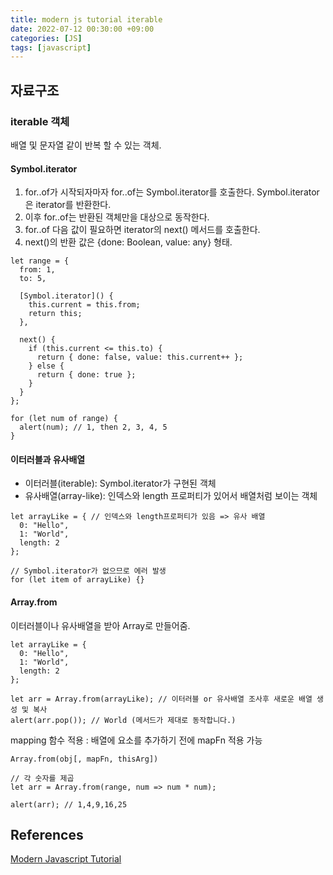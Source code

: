 ```yaml
---
title: modern js tutorial iterable
date: 2022-07-12 00:30:00 +09:00
categories: [JS]
tags: [javascript]
---
```


## 자료구조

### iterable 객체
배열 및 문자열 같이 반복 할 수 있는 객체.   

#### Symbol.iterator
1. for..of가 시작되자마자 for..of는 Symbol.iterator를 호출한다. Symbol.iterator은 iterator를 반환한다.
2. 이후 for..of는 반환된 객체만을 대상으로 동작한다.
3. for..of 다음 값이 필요하면 iterator의 next() 메서드를 호출한다.
4. next()의 반환 값은 {done: Boolean, value: any} 형태.

`````
let range = {
  from: 1,
  to: 5,

  [Symbol.iterator]() {
    this.current = this.from;
    return this;
  },

  next() {
    if (this.current <= this.to) {
      return { done: false, value: this.current++ };
    } else {
      return { done: true };
    }
  }
};

for (let num of range) {
  alert(num); // 1, then 2, 3, 4, 5
}
`````

#### 이터러블과 유사배열
- 이터러블(iterable): Symbol.iterator가 구현된 객체
- 유사배열(array-like): 인덱스와 length 프로퍼티가 있어서 배열처럼 보이는 객체

`````
let arrayLike = { // 인덱스와 length프로퍼티가 있음 => 유사 배열
  0: "Hello",
  1: "World",
  length: 2
};

// Symbol.iterator가 없으므로 에러 발생
for (let item of arrayLike) {}
`````

#### Array.from
이터러블이나 유사배열을 받아 Array로 만들어줌.   
`````
let arrayLike = {
  0: "Hello",
  1: "World",
  length: 2
};

let arr = Array.from(arrayLike); // 이터러블 or 유사배열 조사후 새로운 배열 생성 및 복사
alert(arr.pop()); // World (메서드가 제대로 동작합니다.)
`````

mapping 함수 적용 : 배열에 요소를 추가하기 전에 mapFn 적용 가능   
`````
Array.from(obj[, mapFn, thisArg])

// 각 숫자를 제곱
let arr = Array.from(range, num => num * num);

alert(arr); // 1,4,9,16,25
`````


## References
[Modern Javascript Tutorial](https://ko.javascript.info/)   
